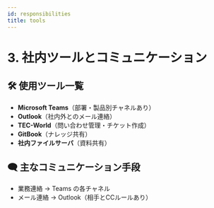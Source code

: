 ```yaml
---
id: responsibilities
title: tools
---
```

# 3. 社内ツールとコミュニケーション

## 🛠 使用ツール一覧

- **Microsoft Teams**（部署・製品別チャネルあり）
- **Outlook**（社内外とのメール連絡）
- **TEC-World**（問い合わせ管理・チケット作成）
- **GitBook**（ナレッジ共有）
- **社内ファイルサーバ**（資料共有）

## 🗨 主なコミュニケーション手段

- 業務連絡 → Teams の各チャネル
- メール連絡 → Outlook（相手とCCルールあり）